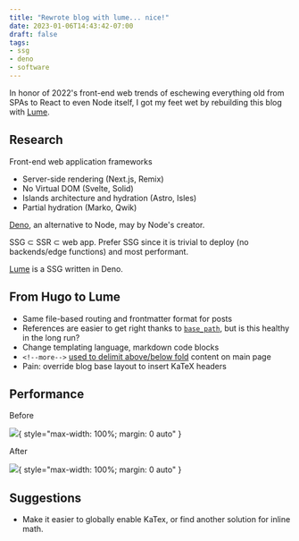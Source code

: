 ```yaml
---
title: "Rewrote blog with lume... nice!"
date: 2023-01-06T14:43:42-07:00
draft: false
tags:
- ssg
- deno
- software
---
```


In honor of 2022's front-end web trends of eschewing everything old
from SPAs to React to even Node itself, I got my feet wet by rebuilding
this blog with [Lume](https://lume.land).

<!--more-->

## Research

Front-end web application frameworks
 * Server-side rendering (Next.js, Remix)
 * No Virtual DOM (Svelte, Solid)
 * Islands architecture and hydration (Astro, Isles)
 * Partial hydration (Marko, Qwik)

[Deno](https://deno.land), an alternative to Node, may by Node's creator.

SSG $\subset$ SSR $\subset$ web app.
Prefer SSG since it is trivial to deploy (no backends/edge functions)
and most performant.

[Lume](https://lume.land) is a SSG written in Deno.

## From Hugo to Lume

* Same file-based routing and frontmatter format for posts
* References are easier to get right thanks to [`base_path`](https://lume.land/plugins/base_path/#description), but is this healthy in the long run?
* Change templating language, markdown code blocks
* `<!--more-->` [used to delimit above/below fold](https://github.com/lumeland/theme-simple-blog/blob/54cbf14c9be2cd0df1fbf9771bb3b3501395ec34/plugins.ts#L39) content on main page
* Pain: override blog base layout to insert KaTeX headers

## Performance

Before

![](/img/rewrote-blog-lume/before.webp){ style="max-width: 100%; margin: 0 auto" }
 

After

![](/img/rewrote-blog-lume/after.webp){ style="max-width: 100%; margin: 0 auto" }
 

## Suggestions

 * Make it easier to globally enable KaTex, or find another solution for inline math.